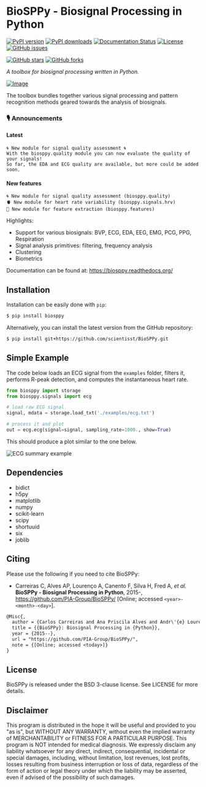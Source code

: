 # BioSPPy - Biosignal Processing in Python

[![PyPI version](https://img.shields.io/pypi/v/biosppy)](https://pypi.org/project/biosppy/)
[![PyPI downloads](https://img.shields.io/pypi/dm/biosppy)](https://pypi.org/project/biosppy/)
[![Documentation Status](https://readthedocs.org/projects/biosppy/badge/?version=latest)](https://biosppy.readthedocs.io/en/latest/?badge=latest)
[![License](https://img.shields.io/pypi/l/biosppy)]()
[![GitHub issues](https://img.shields.io/github/issues/scientisst/BioSPPy)]()

[![GitHub stars](https://img.shields.io/github/stars/scientisst/BioSPPy)]()
[![GitHub forks](https://img.shields.io/github/forks/scientisst/BioSPPy)]()

*A toolbox for biosignal processing written in Python.*

<a href="https://biosppy.readthedocs.org/">
<picture>
  <source media="(prefers-color-scheme: light)" srcset="docs/logo/logo_400.png">
  <source media="(prefers-color-scheme: dark)" srcset="docs/logo/logo_inverted_400.png">
  <img alt="Image" title="I know you're listening! - xkcd.com/525">
</picture>
</a>

The toolbox bundles together various signal processing and pattern recognition
methods geared towards the analysis of biosignals.

### 🎙️ Announcements
#### Latest
```
🌀 New module for signal quality assessment 🌀
With the biosppy.quality module you can now evaluate the quality of your signals!
So far, the EDA and ECG quality are available, but more could be added soon. 
```
#### New features
```
🌀 New module for signal quality assessment (biosppy.quality)
🫀 New module for heart rate variability (biosppy.signals.hrv)
🎊 New module for feature extraction (biosppy.features)
```

Highlights:

- Support for various biosignals: BVP, ECG, EDA, EEG, EMG, PCG, PPG, Respiration
- Signal analysis primitives: filtering, frequency analysis
- Clustering
- Biometrics

Documentation can be found at: <https://biosppy.readthedocs.org/>

## Installation

Installation can be easily done with `pip`:

```bash
$ pip install biosppy
```

Alternatively, you can install the latest version from the GitHub repository:

```bash
$ pip install git+https://github.com/scientisst/BioSPPy.git
```

## Simple Example

The code below loads an ECG signal from the `examples` folder, filters it,
performs R-peak detection, and computes the instantaneous heart rate.

```python
from biosppy import storage
from biosppy.signals import ecg

# load raw ECG signal
signal, mdata = storage.load_txt('./examples/ecg.txt')

# process it and plot
out = ecg.ecg(signal=signal, sampling_rate=1000., show=True)
```

This should produce a plot similar to the one below.

![ECG summary example](docs/images/ECG_summary.png)

## Dependencies

- bidict
- h5py
- matplotlib
- numpy
- scikit-learn
- scipy
- shortuuid
- six
- joblib

## Citing
Please use the following if you need to cite BioSPPy:

- Carreiras C, Alves AP, Lourenço A, Canento F, Silva H, Fred A, *et al.*
  **BioSPPy - Biosignal Processing in Python**, 2015-,
  https://github.com/PIA-Group/BioSPPy/ [Online; accessed ```<year>-<month>-<day>```].

```latex
@Misc{,
  author = {Carlos Carreiras and Ana Priscila Alves and Andr\'{e} Louren\c{c}o and Filipe Canento and Hugo Silva and Ana Fred and others},
  title = {{BioSPPy}: Biosignal Processing in {Python}},
  year = {2015--},
  url = "https://github.com/PIA-Group/BioSPPy/",
  note = {[Online; accessed <today>]}
}
```

## License

BioSPPy is released under the BSD 3-clause license. See LICENSE for more details.

## Disclaimer

This program is distributed in the hope it will be useful and provided
to you "as is", but WITHOUT ANY WARRANTY, without even the implied
warranty of MERCHANTABILITY or FITNESS FOR A PARTICULAR PURPOSE. This
program is NOT intended for medical diagnosis. We expressly disclaim any
liability whatsoever for any direct, indirect, consequential, incidental
or special damages, including, without limitation, lost revenues, lost
profits, losses resulting from business interruption or loss of data,
regardless of the form of action or legal theory under which the
liability may be asserted, even if advised of the possibility of such
damages.
